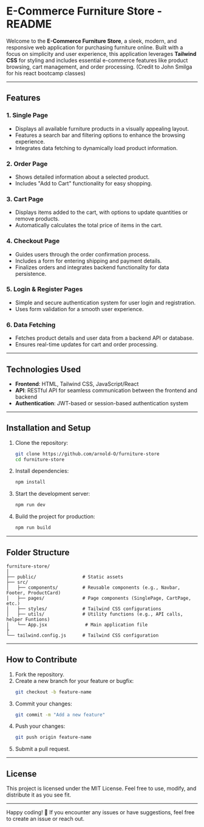 # E-Commerce Furniture Store - README

Welcome to the **E-Commerce Furniture Store**, a sleek, modern, and responsive web application for purchasing furniture online. Built with a focus on simplicity and user experience, this application leverages **Tailwind CSS** for styling and includes essential e-commerce features like product browsing, cart management, and order processing. (Credit to John Smilga for his react bootcamp classes)

---

## Features

### 1. **Single Page**  
   - Displays all available furniture products in a visually appealing layout.  
   - Features a search bar and filtering options to enhance the browsing experience.  
   - Integrates data fetching to dynamically load product information.

### 2. **Order Page**  
   - Shows detailed information about a selected product.  
   - Includes "Add to Cart" functionality for easy shopping.  

### 3. **Cart Page**  
   - Displays items added to the cart, with options to update quantities or remove products.  
   - Automatically calculates the total price of items in the cart.

### 4. **Checkout Page**  
   - Guides users through the order confirmation process.  
   - Includes a form for entering shipping and payment details.  
   - Finalizes orders and integrates backend functionality for data persistence.

### 5. **Login & Register Pages**  
   - Simple and secure authentication system for user login and registration.  
   - Uses form validation for a smooth user experience.

### 6. **Data Fetching**  
   - Fetches product details and user data from a backend API or database.  
   - Ensures real-time updates for cart and order processing.

---

## Technologies Used

- **Frontend**: HTML, Tailwind CSS, JavaScript/React  
- **API**: RESTful API for seamless communication between the frontend and backend  
- **Authentication**: JWT-based or session-based authentication system  

---

## Installation and Setup

1. Clone the repository:
   ```bash
   git clone https://github.com/arnold-O/furniture-store
   cd furniture-store
   ```

2. Install dependencies:
   ```bash
   npm install
   ```

3. Start the development server:
   ```bash
   npm run dev
   ```

4. Build the project for production:
   ```bash
   npm run build
   ```

---

## Folder Structure

```plaintext
furniture-store/
│
├── public/                 # Static assets
├── src/
│   ├── components/         # Reusable components (e.g., Navbar, Footer, ProductCard)
│   ├── pages/              # Page components (SinglePage, CartPage, etc.)
│   ├── styles/             # Tailwind CSS configurations
│   ├── utils/              # Utility functions (e.g., API calls, helper Funtions)
│   └── App.jsx              # Main application file
├
└── tailwind.config.js      # Tailwind CSS configuration
```

---

## How to Contribute

1. Fork the repository.  
2. Create a new branch for your feature or bugfix:
   ```bash
   git checkout -b feature-name
   ```
3. Commit your changes:
   ```bash
   git commit -m "Add a new feature"
   ```
4. Push your changes:
   ```bash
   git push origin feature-name
   ```
5. Submit a pull request.

---

## License

This project is licensed under the MIT License. Feel free to use, modify, and distribute it as you see fit.

---

Happy coding! 🎉 If you encounter any issues or have suggestions, feel free to create an issue or reach out.
